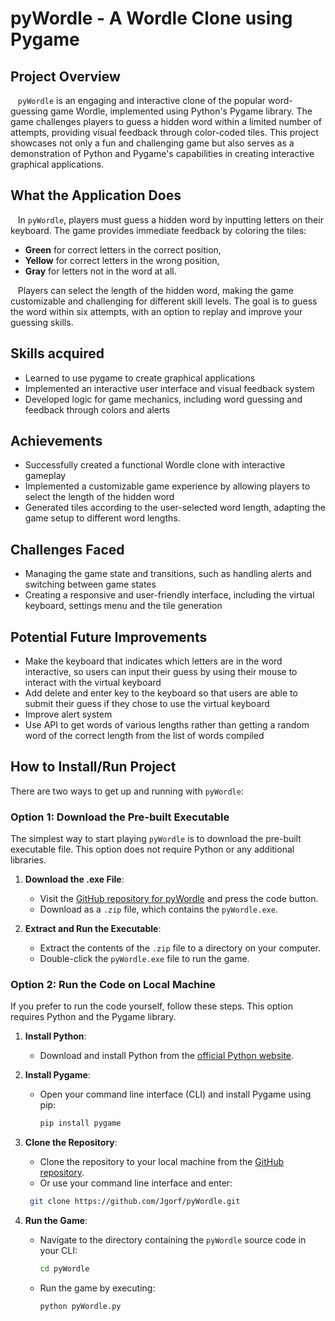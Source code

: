 # pyWordle - A Wordle Clone using Pygame

## Project Overview

&nbsp;&nbsp; `pyWordle` is an engaging and interactive clone of the popular word-guessing game Wordle, implemented using Python's Pygame library. The game challenges players to guess a hidden word within a limited number of attempts, providing visual feedback through color-coded tiles. This project showcases not only a fun and challenging game but also serves as a demonstration of Python and Pygame's capabilities in creating interactive graphical applications.

## What the Application Does
&nbsp;&nbsp; In `pyWordle`, players must guess a hidden word by inputting letters on their keyboard. The game provides immediate feedback by coloring the tiles: 
- **Green** for correct letters in the correct position,
- **Yellow** for correct letters in the wrong position,
- **Gray** for letters not in the word at all.
    
&nbsp;&nbsp; Players can select the length of the hidden word, making the game customizable and challenging for different skill levels. The goal is to guess the word within six attempts, with an option to replay and improve your guessing skills.

## Skills acquired
- Learned to use pygame to create graphical applications
- Implemented an interactive user interface and visual feedback system
- Developed logic for game mechanics, including word guessing and feedback through colors and alerts

## Achievements
- Successfully created a functional Wordle clone with interactive gameplay
- Implemented a customizable game experience by allowing players to select the length of the hidden word
- Generated tiles according to the user-selected word length, adapting the game setup to different word lengths.


## Challenges Faced 
- Managing the game state and transitions, such as handling alerts and switching between game states
- Creating a responsive and user-friendly interface, including the virtual keyboard, settings menu and the tile generation

## Potential Future Improvements
- Make the keyboard that indicates which letters are in the word interactive, so users can input their guess by using their mouse to interact with the virtual keyboard
- Add delete and enter key to the keyboard so that users are able to submit their guess if they chose to use the virtual keyboard
- Improve alert system
- Use API to get words of various lengths rather than getting a random word of the correct length from the list of words compiled

## How to Install/Run Project

There are two ways to get up and running with `pyWordle`:

### Option 1: Download the Pre-built Executable

The simplest way to start playing `pyWordle` is to download the pre-built executable file. This option does not require Python or any additional libraries. 

1. **Download the .exe File**: 
   - Visit the [GitHub repository for pyWordle](https://github.com/Jgorf/pyWordle) and press the code button.
   - Download as a `.zip` file, which contains the `pyWordle.exe`.

2. **Extract and Run the Executable**:
   - Extract the contents of the `.zip` file to a directory on your computer.
   - Double-click the `pyWordle.exe` file to run the game.

### Option 2: Run the Code on Local Machine

If you prefer to run the code yourself, follow these steps. This option requires Python and the Pygame library.

1. **Install Python**:
   - Download and install Python from the [official Python website](https://www.python.org/downloads/).

2. **Install Pygame**:
   - Open your command line interface (CLI) and install Pygame using pip:
     ```bash
     pip install pygame
     ```

3. **Clone the Repository**:
   - Clone the repository to your local machine from the [GitHub repository](https://github.com/Jgorf/pyWordle).
   - Or use your command line interface and enter:
    ```bash
     git clone https://github.com/Jgorf/pyWordle.git
     ``` 

4. **Run the Game**:
   - Navigate to the directory containing the `pyWordle` source code in your CLI:
     ```bash
     cd pyWordle
     ```
   - Run the game by executing:
     ```bash
     python pyWordle.py
     ```

